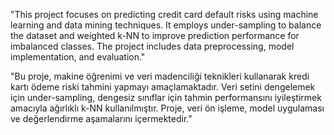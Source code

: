 "This project focuses on predicting credit card default risks using machine learning and data mining techniques. It employs under-sampling to balance the dataset and weighted k-NN to improve prediction performance for imbalanced classes. The project includes data preprocessing, model implementation, and evaluation."


"Bu proje, makine öğrenimi ve veri madenciliği teknikleri kullanarak kredi kartı ödeme riski tahmini yapmayı amaçlamaktadır. Veri setini dengelemek için under-sampling, dengesiz sınıflar için tahmin performansını iyileştirmek amacıyla ağırlıklı k-NN kullanılmıştır. Proje, veri ön işleme, model uygulaması ve değerlendirme aşamalarını içermektedir."
